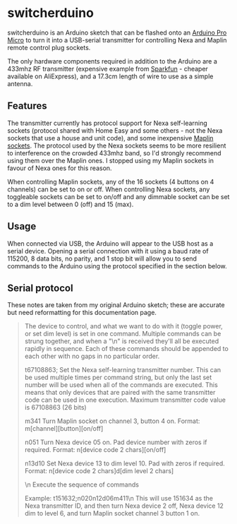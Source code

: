 # switcherduino

switcherduino is an Arduino sketch that can be flashed onto an [Arduino Pro Micro](https://www.sparkfun.com/products/12640) to turn it into a USB-serial transmitter for controlling Nexa and Maplin remote control plug sockets.

The only hardware components required in addition to the Arduino are a 433mhz RF transmitter (expensive example from [Sparkfun](https://www.sparkfun.com/products/10534) - cheaper available on AliExpress), and a 17.3cm length of wire to use as a simple antenna.

## Features

The transmitter currently has protocol support for Nexa self-learning sockets (protocol shared with Home Easy and some others - not the Nexa sockets that use a house and unit code), and some inexpensive [Maplin sockets](http://www.maplin.co.uk/p/remote-controlled-mains-sockets-5-pack-n38hn). The protocol used by the Nexa sockets seems to be more resilient to interference on the crowded 433mhz band, so I'd strongly recommend using them over the Maplin ones. I stopped using my Maplin sockets in favour of Nexa ones for this reason.

When controlling Maplin sockets, any of the 16 sockets (4 buttons on 4 channels) can be set to on or off. When controlling Nexa sockets, any toggleable sockets can be set to on/off and any dimmable socket can be set to a dim level between 0 (off) and 15 (max).

## Usage

When connected via USB, the Arduino will appear to the USB host as a serial device. Opening a serial connection with it using a baud rate of 115200, 8 data bits, no parity, and 1 stop bit will allow you to send commands to the Arduino using the protocol specified in the section below.

## Serial protocol

These notes are taken from my original Arduino sketch; these are accurate but need reformatting for this documentation page.

> The device to control, and what we want to do with it (toggle power, or set dim level) is set in one command.
> Multiple commands can be strung together, and when a "\n" is received they'll all be executed rapidly in sequence.
> Each of these commands should be appended to each other with no gaps in no particular order.
>
> t67108863;
> Set the Nexa self-learning transmitter number. This can be used multiple times per command string, but only the last
> set number will be used when all of the commands are executed. This means that only devices that are paired with the
> same transmitter code can be used in one execution. Maximum transmitter code value is 67108863 (26 bits)
>
> m341
> Turn Maplin socket on channel 3, button 4 on. Format: m[channel][button][on/off]
>
> n051
> Turn Nexa device 05 on. Pad device number with zeros if required. Format: n[device code 2 chars][on/off]
>
> n13d10
> Set Nexa device 13 to dim level 10. Pad with zeros if required. Format: n[device code 2 chars]d[dim level 2 chars]
>
> \n
> Execute the sequence of commands
>
>
> Example:
> t151632;n020n12d06m411\n
> This will use 151634 as the Nexa transmitter ID, and then turn Nexa device 2 off, Nexa device 12 dim to level 6, and turn Maplin socket channel 3 button 1 on.

